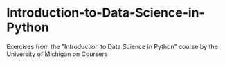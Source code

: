 # Introduction-to-Data-Science-in-Python
Exercises from the "Introduction to Data Science in Python" course by the University of Michigan on Coursera
